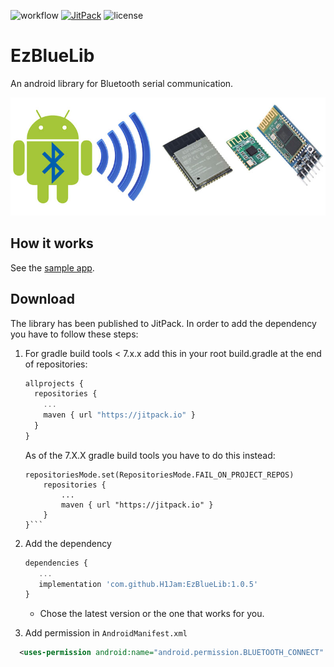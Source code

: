 ![workflow](https://github.com/H1Jam/EzBlueLib/actions/workflows/gradle.yml/badge.svg)
[![JitPack](https://jitpack.io/v/H1Jam/EzBlueLib.svg)](https://jitpack.io/#H1Jam/EzBlueLib)
![license](https://img.shields.io/github/license/H1Jam/EzBlueLib)
# EzBlueLib
An android library for Bluetooth serial communication.

![Modems](/docs/blemodems2.jpg)

## How it works

See the [sample app](https://github.com/H1Jam/EzBlueLib/tree/main/app/src/main/java/com/hjam/ezbluesampleapp).

## Download 

The library has been published to JitPack. In order to add the dependency you have to follow these steps:

1. For gradle build tools < 7.x.x add this in your root build.gradle at the end of repositories:

   ```javascript
   allprojects {
     repositories {
       ...
       maven { url "https://jitpack.io" }
     }
   }
   ```
	As of the 7.X.X gradle build tools you have to do this instead:
	
	```dependencyResolutionManagement {
    repositoriesMode.set(RepositoriesMode.FAIL_ON_PROJECT_REPOS)
		repositories {
			...
			maven { url "https://jitpack.io" }
		}
	}```
	
2. Add the dependency

     ```javascript
     dependencies {
		...
		implementation 'com.github.H1Jam:EzBlueLib:1.0.5'
     }
     ```
	 * Chose the latest version or the one that works for you.
 
3. Add permission in `AndroidManifest.xml` 

```xml
  <uses-permission android:name="android.permission.BLUETOOTH_CONNECT" />
```
